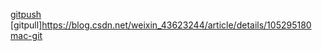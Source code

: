 [gitpush](https://zhuanlan.zhihu.com/p/193140870)
[gitpull]https://blog.csdn.net/weixin_43623244/article/details/105295180
[mac-git](https://blog.csdn.net/YanceChen2013/article/details/82218356)
